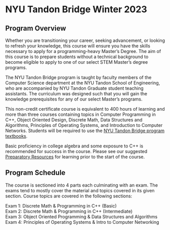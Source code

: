 # NYU Tandon Bridge Winter 2023

## Program Overview

Whether you are transitioning your career, seeking advancement, or looking to refresh your knowledge, this course will ensure you have the skills necessary to apply for a programming-heavy Master’s Degree. The aim of this course is to prepare students without a technical background to become eligible to apply to one of our select STEM Master’s degree programs.

The NYU Tandon Bridge program is taught by faculty members of the Computer Science department at the NYU Tandon School of Engineering, who are accompanied by NYU Tandon Graduate student teaching assistants. The curriculum was designed such that you will gain the knowledge prerequisites for any of our select Master’s programs.

This non-credit certificate course is equivalent to 400 hours of learning and more than three courses containing topics in Computer Programming in C++, Object Oriented Design, Discrete Math, Data Structures and Algorithms, Principles of Operating Systems, and Introduction to Computer Networks. Students will be required to use the [NYU Tandon Bridge program textbooks](https://engineering.nyu.edu/academics/programs/nyu-tandon-bridge/preparatory-resources).

Basic proficiency in college algebra and some exposure to C++ is recommended for success in the course. Please see our suggested [Preparatory Resources](https://engineering.nyu.edu/academics/programs/nyu-tandon-bridge/preparatory-resources) for learning prior to the start of the course.

## Program Schedule

The course is sectioned into 4 parts each culminating with an exam. The exams tend to mostly cover the material and topics covered in its given section. Course topics are covered in the following sections: 

Exam 1: Discrete Math & Programming in C++ (Basic)  
Exam 2: Discrete Math & Programming in C++ (Intermediate)  
Exam 3: Object Oriented Programming & Data Structures and Algorithms  
Exam 4: Principles of Operating Systems & Intro to Computer Networking  
